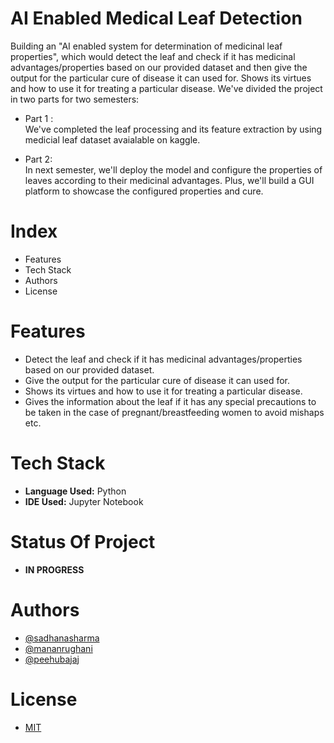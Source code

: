 # AI Enabled Medical Leaf Detection
Building an "AI enabled system for determination of medicinal leaf properties", which would detect the leaf and check if it has medicinal advantages/properties based on our provided dataset and then give the output for the particular cure of disease it can used for. Shows its virtues and how to use it for treating a particular disease. 
We've divided the project in two parts for two semesters:

  * Part 1 : <br/>
  We've completed the leaf processing and its feature extraction by using medicial leaf dataset avaialable on kaggle.
  
  * Part 2: <br/>
  In next semester, we'll deploy the model and configure the properties of leaves according to their medicinal advantages. Plus, we'll build a GUI platform 
  to showcase the configured properties and cure.
  
# Index
* Features
* Tech Stack
* Authors
* License

# Features
* Detect the leaf and check if it has medicinal advantages/properties based on our provided dataset.
* Give the output for the particular cure of disease it can used for.
* Shows its virtues and how to use it for treating a particular disease.
* Gives the information about the leaf if it has any special precautions to be taken in the case of pregnant/breastfeeding women to avoid mishaps etc.

# Tech Stack
* **Language Used:** Python
* **IDE Used:** Jupyter Notebook

# Status Of Project
* **IN PROGRESS**

# Authors
* [@sadhanasharma](https://www.linkedin.com/in/sadhana-sharma-/)
* [@mananrughani](https://github.com/only-mr)
* [@peehubajaj](https://www.linkedin.com/in/peehu-bajaj/)

# License
* [MIT]()


